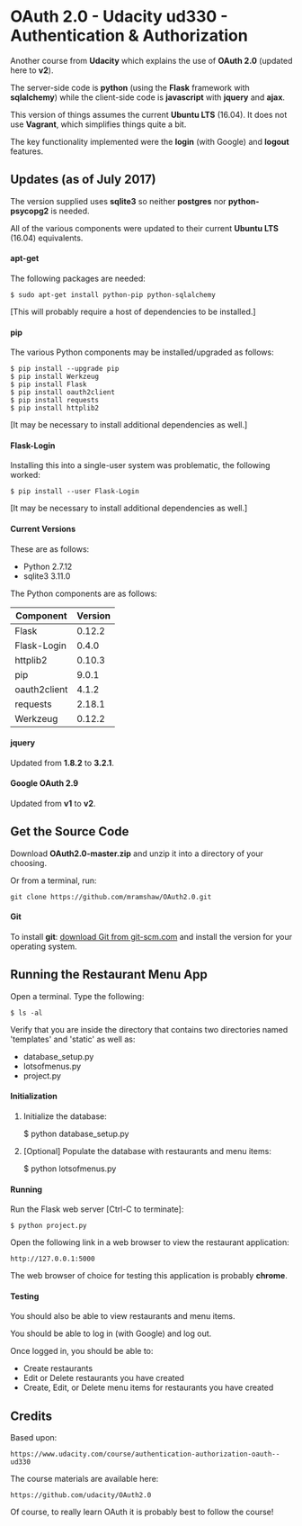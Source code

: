 # OAuth 2.0 - Udacity ud330 - Authentication & Authorization

Another course from __Udacity__ which explains the use of __OAuth 2.0__ (updated here to __v2__).

The server-side code is __python__ (using the __Flask__ framework with __sqlalchemy__) while the client-side code is __javascript__ with __jquery__ and __ajax__.

This version of things assumes the current __Ubuntu LTS__ (16.04). It does not use __Vagrant__, which simplifies things quite a bit.

The key functionality implemented were the __login__ (with Google) and __logout__ features.

## Updates (as of July 2017)

The version supplied uses __sqlite3__ so neither __postgres__ nor __python-psycopg2__ is needed.

All of the various components were updated to their current __Ubuntu LTS__ (16.04) equivalents.

#### apt-get

The following packages are needed:

	$ sudo apt-get install python-pip python-sqlalchemy

[This will probably require a host of dependencies to be installed.]

#### pip

The various Python components may be installed/upgraded as follows:

	$ pip install --upgrade pip
	$ pip install Werkzeug
	$ pip install Flask
	$ pip install oauth2client
	$ pip install requests
	$ pip install httplib2

[It may be necessary to install additional dependencies as well.]

#### Flask-Login

Installing this into a single-user system was problematic, the following worked:

	$ pip install --user Flask-Login

[It may be necessary to install additional dependencies as well.]

#### Current Versions

These are as follows:

* Python 2.7.12
* sqlite3 3.11.0

The Python components are as follows:

Component | Version
--------- | -------
Flask        | 0.12.2
Flask-Login  | 0.4.0
httplib2     | 0.10.3
pip          | 9.0.1
oauth2client | 4.1.2
requests     | 2.18.1
Werkzeug     | 0.12.2

#### jquery

Updated from __1.8.2__ to __3.2.1__.

#### Google OAuth 2.9

Updated from __v1__ to __v2__.

## Get the Source Code

Download __OAuth2.0-master.zip__ and unzip it into a directory of your choosing.

Or from a terminal, run:

    git clone https://github.com/mramshaw/OAuth2.0.git

#### Git

To install __git__: [download Git from git-scm.com](http://git-scm.com/downloads) and install the version for your operating system.

## Running the Restaurant Menu App

Open a terminal. Type the following:

	$ ls -al

Verify that you are inside the directory that contains two directories named 'templates' and 'static' as well as:

* database_setup.py
* lotsofmenus.py
* project.py

#### Initialization

1. Initialize the database:

	$ python database_setup.py

2. [Optional] Populate the database with restaurants and menu items:

	$ python lotsofmenus.py

#### Running

Run the Flask web server [Ctrl-C to terminate]:

	$ python project.py

Open the following link in a web browser to view the restaurant application:

	http://127.0.0.1:5000

The web browser of choice for testing this application is probably __chrome__.

#### Testing

You should also be able to view restaurants and menu items.

You should be able to log in (with Google) and log out.

Once logged in, you should be able to:
* Create restaurants
* Edit or Delete restaurants you have created
* Create, Edit, or Delete menu items for restaurants you have created

## Credits

Based upon:

	https://www.udacity.com/course/authentication-authorization-oauth--ud330

The course materials are available here:

	https://github.com/udacity/OAuth2.0

Of course, to really learn OAuth it is probably best to follow the course!
